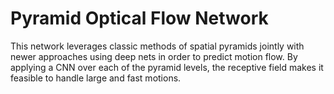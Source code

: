 # Pyramid Optical Flow Network

This network leverages classic methods of spatial pyramids jointly with newer approaches using deep nets in order to predict motion flow. By applying a CNN over each of the pyramid levels, the receptive field makes it feasible to handle large and fast motions.
